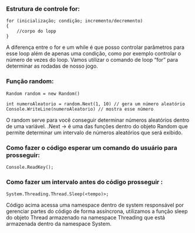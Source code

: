 <h3>Estrutura de controle for:</h3>

```
for (inicialização; condição; incremento/decremento) 
{
	//corpo do lopp
}
```
A diferença entre o for e um while é que posso controlar parâmetros para esse loop além de apenas uma condição, como por exemplo controlar
o número de vezes do loop.
Vamos utilizar o comando de loop “for” para determinar as rodadas de nosso jogo.

<h3>Função random:</h3>

```
Random random = new Random()

int numeroAleatorio = random.Next(1, 10) // gera um número aleatório
Console.WriteLine(numeroAleatorio) // mostra esse número
```
 O random serve para você conseguir determinar números aleatórios dentro de uma variável.
.Next → é uma das funções dentro do objeto Random que permite determinar um intervalo de números aleatórios que será exibido.

<h3>Como fazer o código esperar um comando do usuário para prosseguir: </h3>

```
Console.ReadKey();
```

<h3>Como fazer um intervalo antes do código prosseguir :</h3>

```
System.Threading.Thread.Sleep(<tempo)>;
```

Código acima acessa uma namespace dentro de system responsável por gerenciar partes do código de forma assíncrona, utilizamos a função
sleep do objeto Thread armazenado na namespace Threading que está armazenada dentro da namespace System.
